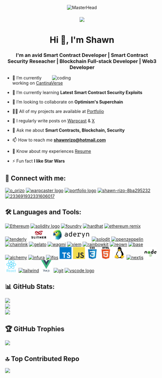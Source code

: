 <p align="center">
  <img src="https://imgs.search.brave.com/Vc8oRKAl4epDrPDAV26SZ1jgxngrCZYE53oio-iim88/rs:fit:860:0:0:0/g:ce/aHR0cHM6Ly90My5m/dGNkbi5uZXQvanBn/LzA3LzM1LzcxLzgy/LzM2MF9GXzczNTcx/ODI1N19HcTIzRmNU/NlJpUkl3UG9iZ09J/ZHJRN1d0U2E4S2hN/Yi5qcGc" alt="MasterHead">
</p>

###

<div align="center">
  <img src="https://visitor-badge.laobi.icu/badge?page_id=Riiz0.Riiz0&"  />
</div>

###

<p align="left"></p>

###

<h1 align="center">Hi 👋, I'm Shawn</h1>
<h3 align="center">I'm an avid Smart Contract Developer | Smart Contract Security Reseacher | Blockchain Full-stack Developer | Web3 Developer</h3>
<img align="right" alt="coding" width="350" src="https://imgs.search.brave.com/8Y0_QvEpMgPiEi55fDlnTFdjbD-59EGwBGq88GMBciE/rs:fit:860:0:0:0/g:ce/aHR0cHM6Ly9naWZk/Yi5jb20vaW1hZ2Vz/L2hpZ2gvY29kaW5n/LWFuaW1hdGVkLWxh/cHRvcC1mbG93LXN0/cmVhbS1qYTA0MDEw/cm01bzY4emZrLmdp/Zg.gif">

- 🔭 I’m currently working on [CantinaVerse](https://github.com/Riiz0/CantinaVerse)

- 🌱 I’m currently learning **Latest Smart Contract Security Exploits**

- 👯 I’m looking to collaborate on **Optimism's Superchain**

- 👨‍💻 All of my projects are available at [Portfolio](https://riiz0.github.io/portfolio/)

- 📝 I regularly write posts on [Warpcast](https://warpcast.com/rizo) & [X](https://x.com/o_orizo)

- 💬 Ask me about **Smart Contracts, Blockchain, Security**

- 📫 How to reach me **shawnrizo@hotmail.com**

- 📄 Know about my experiences [Resume](https://drive.google.com/file/d/1b-2-igf6brXKhEEOPn3ylF9yGcHqkIM1/view?usp=sharing)

- ⚡ Fun fact **I like Star Wars**

###

## 📱 Connect with me:
<p align="left">
<a href="https://twitter.com/o_orizo" target="blank"><img align="center" src="https://raw.githubusercontent.com/rahuldkjain/github-profile-readme-generator/master/src/images/icons/Social/twitter.svg" alt="o_orizo" height="30" width="40" /></a>
<a href="https://warpcast.com/rizo" target="_blank"><img align="center" src="https://imgs.search.brave.com/hO5e_IjaFwbNO-YfXIMcGc5_HrW-3eJJrYOkViuOTRk/rs:fit:32:32:1:0/g:ce/aHR0cDovL2Zhdmlj/b25zLnNlYXJjaC5i/cmF2ZS5jb20vaWNv/bnMvNDgwYjc1NmFh/YjdiMTMwODliMjBj/Y2VmNGQ0OTVjODMy/YzE5NzIzYTQ0YzY0/M2IxY2ExNzZiY2Fj/NGEyMmYzOC93YXJw/Y2FzdC5jb20v" height="30" width="40" alt="warpcaster logo" /></a>
<a href="https://riiz0.github.io/portfolio/" target="_blank"><img align="center" src="https://cdn-icons-png.flaticon.com/128/10453/10453141.png" height="30" width="40" alt="portfolio logo" /></a>
<a href="https://linkedin.com/in/shawn-rizo-8ba295232" target="blank"><img align="center" src="https://raw.githubusercontent.com/rahuldkjain/github-profile-readme-generator/master/src/images/icons/Social/linked-in-alt.svg" alt="shawn-rizo-8ba295232" height="30" width="40" /></a>
<a href="https://discord.gg/233691932331606017" target="blank"><img align="center" src="https://imgs.search.brave.com/zkISrBQncHBgqOwdZCFf-IxPDMARRJI4D_Lezp5v0W8/rs:fit:32:32:1:0/g:ce/aHR0cDovL2Zhdmlj/b25zLnNlYXJjaC5i/cmF2ZS5jb20vaWNv/bnMvOGQwOWJhNTcw/N2RkNmVlZjU3MTc1/M2RhZmFhODk2M2Nh/ZGIyZTY4YmVjMTJm/YWI3OTNlOGEwYjBi/Mjg1MzIxZi9kaXNj/b3JkLmNvbS8" alt="233691932331606017" height="30" width="40" /></a>
</p>

###

## 🛠️ Languages and Tools:
<p align="left">
<a href="https://ethereum.org/en/" target="_blank" rel="noreferrer"> <img src="https://s2.coinmarketcap.com/static/img/coins/200x200/1027.png" height="40" width="40" alt="Ethereum"  /></a>
<a href="https://soliditylang.org/" target="_blank" rel="noreferrer"> <img src="https://cdn.jsdelivr.net/gh/devicons/devicon/icons/solidity/solidity-original.svg" height="40" width="40" alt="solidity logo"  /></a>
<a href="https://book.getfoundry.sh/" target="_blank" rel="noreferrer"> <img src="https://getfoundry.sh/logo.png" height="40" width="40" alt="foundry"  /></a>
<a href="https://hardhat.org/" target="_blank" rel="noreferrer"> <img src="https://icon.icepanel.io/Technology/svg/Hardhat.svg" height="40" width="40" alt="hardhat" /></a>
<a href="https://remix.ethereum.org/" target="_blank" rel="noreferrer"> <img src="https://repository-images.githubusercontent.com/59065830/b62be480-45d2-11ea-9989-803db0f9c44d" height="40" width="40" alt="ethereum remix" /></a>
<a href="https://tenderly.co/" target="_blank" rel="noreferrer"> <img src="https://imgs.search.brave.com/PXbiqEOydEDvgdEF0_KA2nDDmuXbW4Mhb_LnCjAOKV4/rs:fit:500:0:0:0/g:ce/aHR0cHM6Ly9jYW1v/LmdpdGh1YnVzZXJj/b250ZW50LmNvbS83/NTU0MTZhMThmMTNm/ZDM1MzA2YmJlYjNk/ZDU2Yzg3ZDU3M2Zl/NTVmNzYwZWE4MjE5/MmRkODAzMzQzNGNl/YzEwLzY4NzQ3NDcw/NzMzYTJmMmY3Mzc0/NmY3MjYxNjc2NTJl/Njc2ZjZmNjc2YzY1/NjE3MDY5NzMyZTYz/NmY2ZDJmNzQ2NTZl/NjQ2NTcyNmM3OTJk/NzA3NTYyNmM2OTYz/MmQ2MTczNzM2NTc0/NzMyZjc0NjU2ZTY0/NjU3MjZjNzkyZDZj/NmY2NzZmMmQ3MDc1/NzI3MDZjNjUyZTcw/NmU2Nw.jpeg" height="40" alt="tenderly" /></a>
<a href="https://github.com/crytic/slither" target="_blank" rel="noreferrer"> <img src="https://raw.githubusercontent.com/crytic/slither/master/logo.png" height="40" alt="slither" /></a>
<a href="https://github.com/Cyfrin/aderyn" target="_blank" rel="noreferrer"> <img src="https://raw.githubusercontent.com/Cyfrin/aderyn/dev/.github/images/aderyn_logo.png" height="40" alt="aderyn" /></a>
<a href="https://solodit.xyz/" target="_blank" rel="noreferrer"> <img src="https://profiles.cyfrin.io/branding/solodit-light-mark.svg" height="40"alt="solodit" /></a>
<a href="https://www.openzeppelin.com/" target="_blank" rel="noreferrer"> <img src="https://avatars.githubusercontent.com/u/20820676?s=280&v=4" height="40" width="40" alt="openzeppelin" /></a>
<a href="https://chain.link/" target="_blank" rel="noreferrer"> <img src="https://globaleducationcoalition.unesco.org/uploads/326_Chainlink_color_logo_O1kmmQ.png" height="40" alt="chainlink" /></a>
<a href="https://www.gelato.network/" target="_blank" rel="noreferrer"> <img src="https://imgs.search.brave.com/KoSbnY71QQOD1itBiQ6kYYLBC7xIh9NIggunwrRdoKY/rs:fit:40:40:1:0/g:ce/aHR0cHM6Ly9jb2lu/LWltYWdlcy5jb2lu/Z2Vja28uY29tL2Nv/aW5zL2ltYWdlcy8x/NTAyNi9sYXJnZS9H/ZWxhdG9fSWNvbl9M/b2dvXzEwMjR4MTAy/NC5wbmc_MTY5NjUx/NDY4Nw" height="40" alt="gelato" /></a>
<a href="https://wagmi.sh/" target="_blank" rel="noreferrer"> <img src="https://wagmi.sh/logo-dark.svg" height="40" width="40" alt="wagmi" /></a>
<a href="https://viem.sh/" target="_blank" rel="noreferrer"> <img src="https://viem.sh/icon-dark.png" height="40" width="40" alt="viem" /></a>
<a href="https://www.rainbowkit.com/" target="_blank" rel="noreferrer"> <img src="https://www.rainbowkit.com/rainbow.svg" height="40" width="40" alt="rainbowkit" /></a>
<a href="https://reown.com/" target="_blank" rel="noreferrer"> <img src="https://reown.com/_next/image?url=https%3A%2F%2Fcdn.sanity.io%2Fimages%2Fuvy10p5b%2Fproduction%2F01495a4964c8df30a7e8859c4f469e67dc9545a2-1024x1024.png&w=256&q=100" height="40" width="40" alt="reown" /></a>
<a href="https://www.base.org/" target="_blank" rel="noreferrer"> <img src="https://www.base.org/_next/static/media/logo.f6fdedfc.svg" height="40" alt="base" /></a>
<a href="https://www.alchemy.com/" target="_blank" rel="noreferrer"> <img src="https://cdn-images-1.medium.com/v2/resize:fit:1200/format:png/1*CdsRz3lSVUId4gN_AdIJPQ.png" height="40" alt="alchemy"  /></a>
<a href="https://www.infura.io/" target="_blank" rel="noreferrer"> <img src="https://images.crunchbase.com/image/upload/c_lpad,h_256,w_256,f_auto,q_auto:eco,dpr_1/blkhxycyoyj4zk4trcjo" height="40" width="40" alt="infura"  /></a>
<a href="https://www.ipfs.com/" target="_blank" rel="noreferrer"> <img src="https://upload.wikimedia.org/wikipedia/commons/1/18/Ipfs-logo-1024-ice-text.png" height="40" width="40" alt="ifps"  /></a>
<a href="https://www.typescriptlang.org/" target="_blank" rel="noreferrer"> <img src="https://raw.githubusercontent.com/devicons/devicon/master/icons/typescript/typescript-original.svg" alt="typescript" width="40" height="40"/></a> 
<a href="https://developer.mozilla.org/en-US/docs/Web/JavaScript" target="_blank" rel="noreferrer"> <img src="https://raw.githubusercontent.com/devicons/devicon/master/icons/javascript/javascript-original.svg" alt="javascript" width="40" height="40"/></a> 
<a href="https://www.w3schools.com/css/" target="_blank" rel="noreferrer"> <img src="https://raw.githubusercontent.com/devicons/devicon/master/icons/css3/css3-original-wordmark.svg" alt="css3" width="40" height="40"/></a> 
<a href="https://www.w3.org/html/" target="_blank" rel="noreferrer"> <img src="https://raw.githubusercontent.com/devicons/devicon/master/icons/html5/html5-original-wordmark.svg" alt="html5" width="40" height="40"/></a> 
<a href="https://www.linux.org/" target="_blank" rel="noreferrer"> <img src="https://raw.githubusercontent.com/devicons/devicon/master/icons/linux/linux-original.svg" alt="linux" width="40" height="40"/></a> 
<a href="https://nextjs.org/" target="_blank" rel="noreferrer"> <img src="https://www.drupal.org/files/project-images/nextjs-icon-dark-background.png" alt="nextjs" width="40" height="40"/></a>
<a href="https://nodejs.org" target="_blank" rel="noreferrer"> <img src="https://raw.githubusercontent.com/devicons/devicon/master/icons/nodejs/nodejs-original-wordmark.svg" alt="nodejs" width="40" height="40"/></a> <a href="https://reactjs.org/" target="_blank" rel="noreferrer"> <img src="https://raw.githubusercontent.com/devicons/devicon/master/icons/react/react-original-wordmark.svg" alt="react" width="40" height="40"/></a>
<a href="https://tailwindcss.com/" target="_blank" rel="noreferrer"> <img src="https://www.vectorlogo.zone/logos/tailwindcss/tailwindcss-icon.svg" alt="tailwind" width="40" height="40"/></a>
<a href="https://vuejs.org/" target="_blank" rel="noreferrer"> <img src="https://raw.githubusercontent.com/devicons/devicon/master/icons/vuejs/vuejs-original-wordmark.svg" alt="vuejs" width="40" height="40"/></a> 
<a href="https://git-scm.com/" target="_blank" rel="noreferrer"> <img src="https://www.vectorlogo.zone/logos/git-scm/git-scm-icon.svg" alt="git" width="40" height="40"/></a> 
<a href="https://code.visualstudio.com/" target="_blank" rel="noreferrer"> <img src="https://cdn.jsdelivr.net/gh/devicons/devicon/icons/vscode/vscode-original.svg" height="40" width="40" alt="vscode logo"  /></a>
</p>

###

## 📊 GitHub Stats:
![](https://github-readme-stats.vercel.app/api?username=Riiz0&theme=dark&hide_border=false&include_all_commits=true&count_private=true)<br/>
![](https://github-readme-streak-stats.herokuapp.com/?user=Riiz0&theme=dark&hide_border=false)<br/>
![](https://github-readme-stats.vercel.app/api/top-langs/?username=Riiz0&theme=dark&hide_border=false&include_all_commits=true&count_private=true&layout=compact)

###

## 🏆 GitHub Trophies
![](https://github-profile-trophy.vercel.app/?username=Riiz0&theme=radical&no-frame=false&no-bg=false&margin-w=4)

###

## 🔝 Top Contributed Repo
![](https://github-contributor-stats.vercel.app/api?username=Riiz0&limit=5&theme=dark&combine_all_yearly_contributions=true)

###
